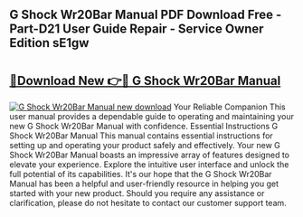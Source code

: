## G Shock Wr20Bar Manual PDF Download Free - Part-D21 User Guide Repair - Service Owner Edition sE1gw

# <h2><a href="http://bc4579.oget.top/?id=G+Shock+Wr20Bar+Manual">🔗Download New 👉🔴 G Shock Wr20Bar Manual</a></h2>

[![G Shock Wr20Bar Manual new download](https://i.imgur.com/5g1atiW.png)](http://bc4579.oget.top/?id=G+Shock+Wr20Bar+Manual)
Your Reliable Companion This user manual provides a dependable guide to operating and maintaining your new G Shock Wr20Bar Manual with confidence. Essential Instructions G Shock Wr20Bar Manual This manual contains essential instructions for setting up and operating your product safely and effectively. Your new G Shock Wr20Bar Manual boasts an impressive array of features designed to elevate your experience. Explore the intuitive user interface and unlock the full potential of its capabilities. It's our hope that the G Shock Wr20Bar Manual has been a helpful and user-friendly resource in helping you get started with your new product. Should you require any assistance or clarification, please do not hesitate to contact our customer support team.
